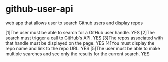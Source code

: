 # github-user-api
web app that allows user to search Github users and display repos 


[1]The user must be able to search for a GitHub user handle. YES
[2]The search must trigger a call to GitHub's API. YES
[3]The repos associated with that handle must be displayed on the page. YES
[4]You must display the repo name and link to the repo URL. YES
[5]The user must be able to make multiple searches and see only the results for the current search. YES
